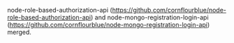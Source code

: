 node-role-based-authorization-api (https://github.com/cornflourblue/node-role-based-authorization-api) and node-mongo-registration-login-api (https://github.com/cornflourblue/node-mongo-registration-login-api) merged.
